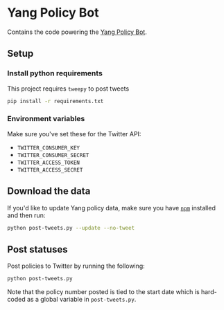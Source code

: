 # Yang Policy Bot

Contains the code powering the [Yang Policy Bot](http://twitter.com/yang_policy_bot).


## Setup

### Install python requirements
This project requires `tweepy` to post tweets
```sh
pip install -r requirements.txt
```

### Environment variables
Make sure you've set these for the Twitter API:
- `TWITTER_CONSUMER_KEY`
- `TWITTER_CONSUMER_SECRET`
- `TWITTER_ACCESS_TOKEN`
- `TWITTER_ACCESS_SECRET`

## Download the data
If you'd like to update Yang policy data, make sure you have [`npm`](https://www.npmjs.com/get-npm) installed and then run:
```sh
python post-tweets.py --update --no-tweet
```

## Post statuses
Post policies to Twitter by running the following:
```sh
python post-tweets.py
```

Note that the policy number posted is tied to the start date which is hard-coded as a global variable in `post-tweets.py`.
